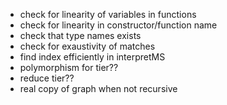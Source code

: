 - check for linearity of variables in functions
- check for linearity in constructor/function name
- check that type names exists 
- check for exaustivity of matches
- find index efficiently in interpretMS 
- polymorphism for tier??
- reduce tier??
- real copy of graph when not recursive
